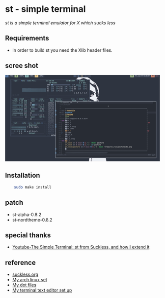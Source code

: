 # st - simple terminal
*st is a simple terminal emulator for X which sucks less*


## Requirements
- In order to build st you need the Xlib header files.


## scree shot
![st](./picture/01.png)

## Installation
```sh
    sudo make install
```


## patch
- st-alpha-0.8.2
- st-nordtheme-0.8.2


## special thanks
- [Youtube-The Simple Terminal: st from Suckless, and how I extend it](https://www.youtube.com/watch?v=uqLcvKYl-Ms)


## reference
- [suckless.org](https://st.suckless.org/)
- [My arch linux set](https://github.com/opottghjk00/archSetup)
- [My dot files](https://github.com/opottghjk00/dotx)
- [My terminal text editor set up](https://github.com/opottghjk00/nvimIDE)
